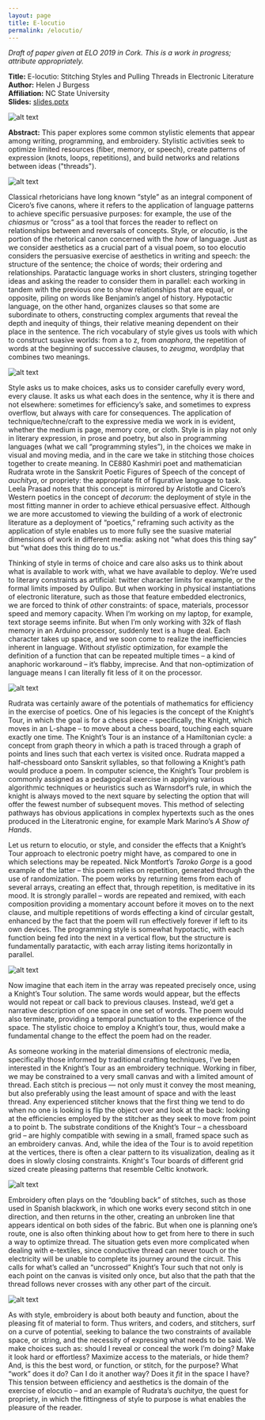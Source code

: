 ```yaml
---
layout: page
title: E-locutio
permalink: /elocutio/
---
```


*Draft of paper given at ELO 2019 in Cork. This is a work in progress; attribute appropriately.*

**Title:** E-locutio: Stitching Styles and Pulling Threads in Electronic Literature  
**Author:** Helen J Burgess  
**Affiliation:** NC State University  
**Slides:** [slides.pptx](slides.pptx)

![alt text]({{site.baseurl}}/elocutio/slides/Slide1.gif "title slide")

**Abstract:** This paper explores some common stylistic elements that appear among writing, programming, and embroidery. Stylistic activities seek to optimize limited resources (fiber, memory, or speech), create patterns of expression (knots, loops, repetitions), and build networks and relations between ideas ("threads"). 

![alt text]({{site.baseurl}}/elocutio/slides/Slide2.gif "title slide")

Classical rhetoricians have long known “style” as an integral component of Cicero’s five canons, where it refers to the application of language patterns to achieve specific persuasive purposes: for example, the use of the *chiasmus* or “cross” as a tool that forces the reader to reflect on relationships between and reversals of concepts. Style, or *elocutio*, is the portion of the rhetorical canon concerned with the *how* of language. Just as we consider aesthetics as a crucial part of a visual poem, so too elocutio considers the persuasive exercise of aesthetics in writing and speech: the structure of the sentence; the choice of words; their ordering and relationships. Paratactic language works in short clusters, stringing together ideas and asking the reader to consider them in parallel: each working in tandem with the previous one to show relationships that are equal, or opposite, piling on words like Benjamin’s angel of history. Hypotactic language, on the other hand, organizes clauses so that some are subordinate to others, constructing complex arguments that reveal the depth and inequity of things, their relative meaning dependent on their place in the sentence. The rich vocabulary of style gives us tools with which to construct suasive worlds: from a to z, from *anaphora*, the repetition of words at the beginning of successive clauses, to *zeugma*, wordplay that combines two meanings.

![alt text]({{site.baseurl}}/elocutio/slides/Slide3.gif "title slide")

Style asks us to make choices, asks us to consider carefully every word, every clause. It asks us what each does in the sentence, why it is there and not elsewhere: sometimes for efficiency’s sake, and sometimes to express overflow, but always with care for consequences. The application of technique/techne/craft to the expressive media we work in is evident, whether the medium is page, memory core, or cloth. Style is in play not only in literary expression, in prose and poetry, but also in programming languages (what we call “programming styles”), in the choices we make in visual and moving media, and in the care we take in stitching those choices together to create meaning. In CE880 Kashmiri poet and mathematician Rudrata wrote in the Sanskrit Poetic Figures of Speech of the concept of *auchitya*, or propriety: the appropriate fit of figurative language to task. Leela Prasad notes that this concept is mirrored by Aristotle and Cicero’s Western poetics in the concept of *decorum*: the deployment of style in the most fitting manner in order to achieve ethical persuasive effect. Although we are more accustomed to viewing the building of a work of electronic literature as a deployment of “poetics,” reframing such activity as the application of style enables us to more fully see the suasive material dimensions of work in different media: asking not “what does this thing say” but “what does this thing do to us.” 

Thinking of style in terms of choice and care also asks us to think about what is available to work with, what we have available to deploy. We’re used to literary constraints as artificial: twitter character limits for example, or the formal limits imposed by Oulipo. But when working in physical instantiations of electronic literature, such as those that feature embedded electronics, we are forced to think of *other* constraints: of space, materials, processor speed and memory capacity. When I’m working on my laptop, for example, text storage seems infinite. But when I’m only working with 32k of flash memory in an Arduino processor, suddenly text is a huge deal. Each character takes up space, and we soon come to realize the inefficiencies inherent in language. Without *stylistic* optimization, for example the definition of a function that can be repeated multiple times – a kind of anaphoric workaround – it’s flabby, imprecise. And that non-optimization of language means I can literally fit less of it on the processor.

![alt text]({{site.baseurl}}/elocutio/slides/Slide4.gif "title slide")

Rudrata was certainly aware of the potentials of mathematics for efficiency in the exercise of poetics. One of his legacies is the concept of the Knight’s Tour, in which the goal is for a chess piece – specifically, the Knight, which moves in an L-shape – to move about a chess board, touching each square exactly one time. The Knight’s Tour is an instance of a Hamiltonian cycle: a concept from graph theory in which a path is traced through a graph of points and lines such that each vertex is visited once. Rudrata mapped a half-chessboard onto Sanskrit syllables, so that following a Knight’s path would produce a poem. In computer science, the Knight’s Tour problem is commonly assigned as a pedagogical exercise in applying various algorithmic techniques or heuristics such as Warnsdorf’s rule, in which the knight is always moved to the next square by selecting the option that will offer the fewest number of subsequent moves. This method of selecting pathways has obvious applications in complex hypertexts such as the ones produced in the Literatronic engine, for example Mark Marino’s *A Show of Hands*.

Let us return to elocutio, or style, and consider the effects that a Knight’s Tour approach to electronic poetry might have, as compared to one in which selections may be repeated. Nick Montfort’s *Taroko Gorge* is a good example of the latter – this poem relies on repetition, generated through the use of randomization. The poem works by returning items from each of several arrays, creating an effect that, through repetition, is meditative in its mood. It is strongly parallel – words are repeated and remixed, with each composition providing a momentary account before it moves on to the next clause, and multiple repetitions of words effecting a kind of circular gestalt, enhanced by the fact that the poem will run effectively forever if left to its own devices. The programming style is somewhat hypotactic, with each function being fed into the next in a vertical flow, but the structure is fundamentally paratactic, with each array listing items horizontally in parallel. 

![alt text]({{site.baseurl}}/elocutio/slides/Slide5.gif "title slide")

Now imagine that each item in the array was repeated precisely once, using a Knight’s Tour solution. The same words would appear, but the effects would not repeat or call back to previous clauses. Instead, we’d get a narrative description of one space in one set of words. The poem would also terminate, providing a temporal punctuation to the experience of the space. The stylistic choice to employ a Knight’s tour, thus, would make a fundamental change to the effect the poem had on the reader.

As someone working in the material dimensions of electronic media, specifically those informed by traditional crafting techniques, I’ve been interested in the Knight’s Tour as an embroidery technique. Working in fiber, we may be constrained to a very small canvas and with a limited amount of thread. Each stitch is precious — not only must it convey the most meaning, but also preferably using the least amount of space and with the least thread. Any experienced stitcher knows that the first thing we tend to do when no one is looking is flip the object over and look at the back: looking at the efficiencies employed by the stitcher as they seek to move from point a to point b. The substrate conditions of the Knight’s Tour – a chessboard grid – are highly compatible with sewing in a small, framed space such as an embroidery canvas. And, while the idea of the Tour is to avoid repetition at the vertices, there is often a clear pattern to its visualization, dealing as it does in slowly closing constraints. Knight's Tour boards of different grid sized create pleasing patterns that resemble Celtic knotwork. 

![alt text]({{site.baseurl}}/elocutio/slides/Slide6.gif "title slide")

Embroidery often plays on the “doubling back” of stitches, such as those used in Spanish blackwork, in which one works every second stitch in one direction, and then returns in the other, creating an unbroken line that appears identical on both sides of the fabric. But when one is planning one’s route, one is also often thinking about how to get from here to there in such a way to optimize thread. The situation gets even more complicated when dealing with e-textiles, since conductive thread can never touch or the electricity will be unable to complete its journey around the circuit. This calls for what’s called an “uncrossed” Knight’s Tour such that not only is each point on the canvas is visited only once, but also that the path that the thread follows never crosses with any other part of the circuit. 

![alt text]({{site.baseurl}}/elocutio/slides/Slide7.gif "title slide")

As with style, embroidery is about both beauty and function, about the pleasing fit of material to form. Thus writers, and coders, and stitchers, surf on a curve of potential, seeking to balance the two constraints of available space, or string, and the necessity of expressing what needs to be said. We make choices such as: should I reveal or conceal the work I’m doing? Make it look hard or effortless? Maximize access to the materials, or hide them? And, is this the best word, or function, or stitch, for the purpose? What “work” does it do? Can I do it another way? Does it *fit* in the space I have? This tension between efficiency and aesthetics is the domain of the exercise of elocutio – and an example of Rudrata’s *auchitya*, the quest for propriety, in which the fittingness of style to purpose is what enables the pleasure of the reader.
